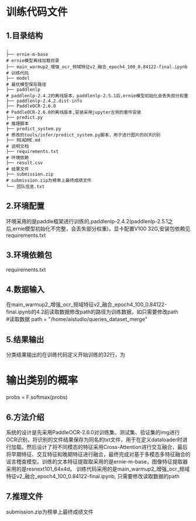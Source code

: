 # 训练代码文件   
## 1.目录结构 
```
.
├── ernie-m-base                                                                     # ernie模型离线加载目录  
├── main_warmup2_增强_ocr_频域特征v2_融合_epoch4_100_0.84122-final.ipynb              # 训练代码  
├── model                                                                            # 最优模型保存路径  
├── paddlenlp                                                                        # paddlenlp-2.4.2的离线版本，paddlenlp-2.5.1后,ernie模型初始化会丢失部分权重  
├── paddlenlp-2.4.2.dist-info
├── PaddleOCR-2.6.0                                                                  # PaddleOCR-2.6.0的离线版本,安装采用jupyter左侧的套件安装  
├── predict.py                                                                       # 推理脚本       
├── predict_system.py                                                                # 修改的tools/infer/predict_system.py脚本，用于进行图片的OCR识别   
├── README.md                                                                        # 说明文档  
├── requirements.txt                                                                 # 环境依赖  
├── result.csv                                                                       # 结果文件  
├── submission.zip                                                                   # submission.zip为榜单上最终成绩文件
└── 团队信息.txt
```
## 2.环境配置 
  环境采用的是paddle框架进行训练的,paddlenlp-2.4.2(paddlenlp-2.5.1之后,ernie模型初始化不完整，会丢失部分权重)，显卡配置V100 32G,安装包依赖见requirements.txt
## 3.环境依赖包  
requirements.txt
## 4.数据输入  
在main_warmup2_增强_ocr_频域特征v2_融合_epoch4_100_0.84122-final.ipynb的4.2前读取数据修改path的路径为训练数据，如只需要修改path  
#读取数据
path = "/home/aistudio/queries_dataset_merge"
## 5.结果输出  
分类结果输出的在训练代码定义开始训练的32行，为
# 输出类别的概率
probs = F.softmax(probs)
## 6.方法介绍  
系统的设计是先采用PaddleOCR-2.6.0对训练集、测试集、验证集的img进行OCR识别，将识别的文件结果保存为同名的txt文件，用于在定义dataloader时进行加载。然后设计了将不同模态的特征采用Cross-Attention进行交互融合，最后将早期特征、交互特征和晚期特征进行融合，最终完成对基于多模态多特征融合的谣言稽查模型。训练的文本特征提取取采用的是ernie-m-base，图像特征提取器采用的是resnext101_64x4d。
训练代码采用的是main_warmup2_增强_ocr_频域特征v2_融合_epoch4_100_0.84122-final.ipynb, 只需要修改读取数据的path
## 7.推理文件  
submission.zip为榜单上最终成绩文件
